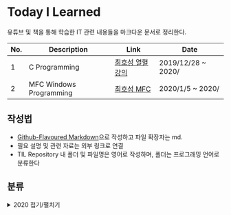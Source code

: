 # Today I Learned
유튜브 및 책을 통해 학습한 IT 관련 내용들을 마크다운 문서로 정리한다.

No. | Description | Link | Date
--- | ----------- | ---- | ----
1 | C Programming | [최호성 열혈강의](https://www.youtube.com/watch?v=RRDZQpuRYpg&list=PLXvgR_grOs1BiznAEkzQdA9tlcA06qx75&index=2&t=0s) | 2019/12/28 ~ 2020/
2 | MFC Windows Programming | [최호성 MFC](https://www.youtube.com/watch?v=DsVi1AGteUU&list=PLXvgR_grOs1DFQlq2w9ugBZ0_ComDYBXR&index=16&t=2009s) | 2020/1/5 ~ 2020/


## 작성법
- [Github-Flavoured Markdown](https://guides.github.com/features/mastering-markdown/)으로 작성하고 파일 확장자는 md.
- 필요 설명 및 관련 자료는 외부 링크로 연결
- TIL Repository 내 폴더 및 파일명은 영어로 작성하며, 폴더는 프로그래밍 언어로 분류한다

## 분류

<details>
<summary> 2020 접기/펼치기</summary>
<div markdown="old_1">
